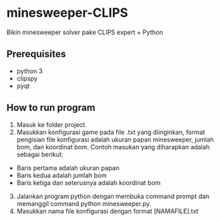 # minesweeper-CLIPS
Bikin minesweeper solver pake CLIPS expert + Python 

## Prerequisites

* python 3
* clipspy
* pyqt

## How to run program

1. Masuk ke folder project.
2. Masukkan konfigurasi game pada file .txt yang diinginkan, format pengisian file konfigurasi adalah ukuran papan minesweeper, jumlah bom, dan koordinat bom. Contoh masukan yang diharapkan adalah sebagai berikut:

* Baris pertama adalah ukuran papan
* Baris kedua adalah jumlah bom
* Baris ketiga dan seterusnya adalah koordinat bom

3. Jalankan program python dengan membuka command prompt dan memanggil command python minesweeper.py.
4. Masukkan nama file konfigurasi dengan format [NAMAFILE].txt
